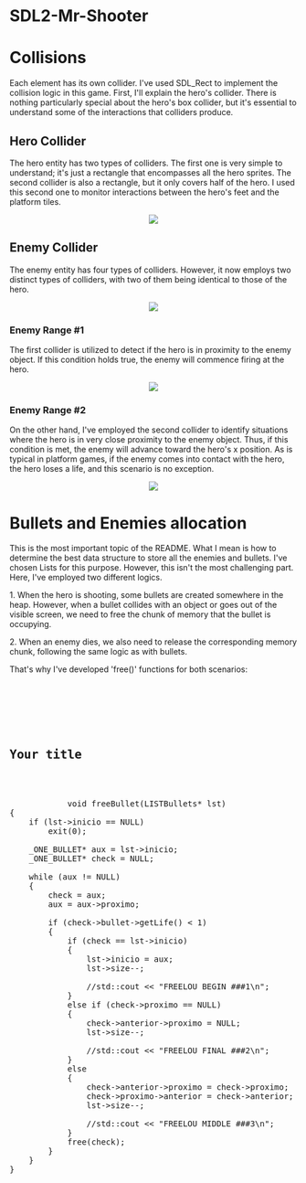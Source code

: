 # SDL2-Mr-Shooter

<h1>Collisions</h1>

<p>Each element has its own collider. I've used SDL_Rect to implement the collision logic in this game. First, I'll explain the hero's collider. There is nothing particularly special about the hero's box collider, but it's essential to understand some of the interactions that colliders produce.</p>

<h2>Hero Collider</h2>
<p>The hero entity has two types of colliders. The first one is very simple to understand; it's just a rectangle that encompasses all the hero sprites. The second collider is also a rectangle, but it only covers half of the hero. I used this second one to monitor interactions between the hero's feet and the platform tiles.</p>
<div align="center">
  <img src="https://github.com/ImNotMenduina/SDL2-Mr-Shooter/assets/100011745/e5245074-3087-4c39-a668-63878ce39694">
</div>

<h2>Enemy Collider</h2>
<p>The enemy entity has four types of colliders. However, it now employs two distinct types of colliders, with two of them being identical to those of the hero.</p>
<div align="center">
  <img src="https://github.com/ImNotMenduina/SDL2-Mr-Shooter/assets/100011745/2139c692-bebf-4b1d-a16b-996d39cf2c85">
</div>

<h3>Enemy Range #1</h3>
 <p> The first collider is utilized to detect if the hero is in proximity to the enemy object. If this condition holds true, the enemy will commence firing at the hero.</p>
<div align="center">
  <img src="https://github.com/ImNotMenduina/SDL2-Mr-Shooter/assets/100011745/5c41fe6d-2272-45d6-bc7a-f08341002b8a">
</div>
<h3>Enemy Range #2</h3>
 <p> On the other hand, I've employed the second collider to identify situations where the hero is in very close proximity to the enemy object. Thus, if this condition is met, the enemy will advance toward the hero's x position. As is typical in platform games, if the enemy comes into contact with the hero, the hero loses a life, and this scenario is no exception.</p>
 <div align="center">
   <img src="https://github.com/ImNotMenduina/SDL2-Mr-Shooter/assets/100011745/c00457d6-7610-4b49-b16b-a0d85993c4b2">
 </div>

 <h1>Bullets and Enemies allocation</h1>
 <p>This is the most important topic of the README. What I mean is how to determine the best data structure to store all the enemies and bullets. I've chosen Lists for this purpose. However, this isn't the most challenging part. Here, I've employed two different logics.</p>
<p>1. When the hero is shooting, some bullets are created somewhere in the heap. However, when a bullet collides with an object or goes out of the visible screen, we need to free the chunk of memory that the bullet is occupying.</p>
<p>2. When an enemy dies, we also need to release the corresponding memory chunk, following the same logic as with bullets.</p>
<p>That's why I've developed 'free()' functions for both scenarios:</p>

####
<pre>
    <div class="container">
        <div class="block two first">
            <h2>Your title</h2>
            <div class="wrap">
            void freeBullet(LISTBullets* lst)
{
	if (lst->inicio == NULL)
		exit(0);

	_ONE_BULLET* aux = lst->inicio;
	_ONE_BULLET* check = NULL;

	while (aux != NULL)
	{
		check = aux;
		aux = aux->proximo;

		if (check->bullet->getLife() < 1)
		{
			if (check == lst->inicio)
			{
				lst->inicio = aux;
				lst->size--;

				//std::cout << "FREELOU BEGIN ###1\n";
			}
			else if (check->proximo == NULL)
			{
				check->anterior->proximo = NULL;
				lst->size--;

				//std::cout << "FREELOU FINAL ###2\n";
			}
			else
			{
				check->anterior->proximo = check->proximo;
				check->proximo->anterior = check->anterior;
				lst->size--;

				//std::cout << "FREELOU MIDDLE ###3\n";
			}
			free(check);
		}
	}
}
            </div>
        </div>
    </div>
</pre>

####

